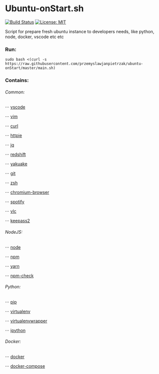 # Ubuntu-onStart.sh
[![Build Status](https://travis-ci.org/przemyslawjanpietrzak/ubuntu-onStart.svg?branch=master)](https://travis-ci.org/przemyslawjanpietrzak/ubuntu-onStart)
[![License: MIT](https://img.shields.io/badge/License-MIT-yellow.svg)](https://opensource.org/licenses/MIT)

Script for prepare fresh ubuntu instance to developers needs, like python, node, docker, vscode etc etc

### Run:
`sudo bash <(curl -s https://raw.githubusercontent.com/przemyslawjanpietrzak/ubuntu-onStart/master/main.sh)`


### Contains:

###### Common:

⋅⋅⋅ [vscode](https://www.google.com)

⋅⋅⋅ [vim](https://www.vim.org/)

⋅⋅⋅ [curl](https://curl.haxx.se/)

⋅⋅⋅ [httpie](https://github.com/jakubroztocil/httpie)

⋅⋅⋅ [jq](https://stedolan.github.io/jq/)

⋅⋅⋅ [redshift](http://jonls.dk/redshift/)

⋅⋅⋅ [yakuake](https://www.kde.org/applications/system/yakuake/)

⋅⋅⋅ [git](https://git-scm.com/)

⋅⋅⋅ [zsh](https://github.com/robbyrussell/oh-my-zsh/wiki/Installing-ZSH)

⋅⋅⋅ [chromium-browser](https://www.chromium.org/getting-involved/download-chromium)

⋅⋅⋅ [spotify](https://www.spotify.com/)

⋅⋅⋅ [vlc](https://www.videolan.org/vlc/index.pl.html)

⋅⋅⋅ [keepass2](https://keepass.info/)


###### NodeJS:

⋅⋅⋅ [node](https://nodejs.org/en/)

⋅⋅⋅ [npm](https://www.npmjs.com/)

⋅⋅⋅ [yarn](https://yarnpkg.com/en/)

⋅⋅⋅ [npm-check](https://www.npmjs.com/package/npm-check)


###### Python:

⋅⋅⋅ [pip](https://pypi.python.org/pypi/pip)

⋅⋅⋅ [virtualenv](https://virtualenv.pypa.io/en/stable/)

⋅⋅⋅ [virtualenvwrapper](https://virtualenvwrapper.readthedocs.io/en/latest/)

⋅⋅⋅ [ipython](https://ipython.org/)


###### Docker:

⋅⋅⋅ [docker](https://www.docker.com/)

⋅⋅⋅ [docker-compose](https://docs.docker.com/compose/)
